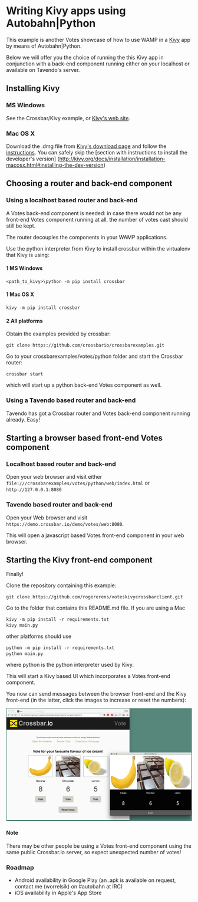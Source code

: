 # Writing Kivy apps using Autobahn|Python

This example is another Votes showcase of how to use WAMP in a [Kivy](http://kivy.org/) app by
means of Autobahn|Python.

Below we will offer you the choice of running the this Kivy app in conjunction with a back-end component
running either on your localhost or available on Tavendo's server.

## Installing Kivy

### MS Windows
See the Crossbar/Kivy example, or [Kivy's web site](http://kivy.org/docs/installation/installation-windows.html).

### Mac OS X
Download the .dmg file from [Kivy's download page](http://kivy.org/#download) and follow the 
[instructions](http://kivy.org/docs/installation/installation-macosx.html#).
You can safely skip the [section with instructions to install the developer's version]
(http://kivy.org/docs/installation/installation-macosx.html#installing-the-dev-version)

## Choosing a router and back-end component
### Using a localhost based router and back-end
A Votes back-end component is needed: in case there would not be any front-end Votes
component running at all, the number of votes cast should still be kept.

The router decouples the components in your WAMP applications.

Use the python interpreter from Kivy to install crossbar within the virtualenv that Kivy is using:

#### 1 MS Windows
    <path_to_kivy>\python -m pip install crossbar

#### 1 Mac OS X
    kivy -m pip install crossbar

#### 2 All platforms
Obtain the examples provided by crossbar:

    git clone https://github.com/crossbario/crossbarexamples.git

Go to your crossbarexamples/votes/python folder and start the Crossbar router:

    crossbar start
which will start up a python back-end Votes component as well.

### Using a Tavendo based router and back-end

Tavendo has got a Crossbar router and Votes back-end component running already. Easy!

## Starting a browser based front-end Votes component

### Localhost based router and back-end
Open your web browser and visit either
`file:///crossbarexamples/votes/python/web/index.html` or `http://127.0.0.1:8080`

### Tavendo based router and back-end
Open your Web browser and visit `https://demo.crossbar.io/demo/votes/web:8080`.

This will open a javascript based Votes front-end component in your web browser.

## Starting the Kivy front-end component

Finally!

Clone the repository containing this example:

    git clone https://github.com/rogererens/voteskivycrossbarclient.git


Go to the folder that contains this README.md file. If you are using a Mac

    kivy -m pip install -r requirements.txt
    kivy main.py


other platforms should use


    python -m pip install -r requirements.txt
    python main.py


where python is the python interpreter used by Kivy.

This will start a Kivy based UI which incorporates a Votes front-end component.

You now can send messages between the browser front-end and the Kivy front-end
(in the latter, click the images to increase or reset the numbers):

![screenshot1.png](screenshot1.png)

#### Note
There may be other people be using a Votes front-end component using the same public
Crossbar.io server, so expect unexpected number of votes!


### Roadmap

- Android availability in Google Play (an .apk is available on request, contact me (worrelsik) on #autobahn at IRC) 
- iOS availability in Apple's App Store